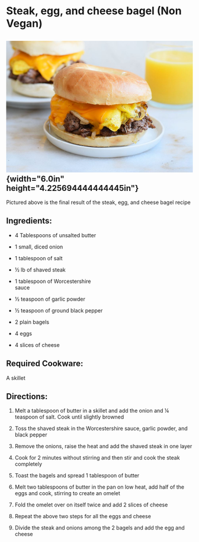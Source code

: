 # Steak, egg, and cheese bagel (Non Vegan)

## ![A cheeseburger on a plate Description automatically generated](images/media/image3.jpg){width="6.0in" height="4.225694444444445in"}

Pictured above is the final result of the steak, egg, and cheese bagel
recipe

## Ingredients:

- 4 Tablespoons of unsalted butter       
                                                                      
 - 1 small, diced onion              
                                                                      
- 1 tablespoon of salt                                
                                                                     
- ½ lb of shaved steak                                       
                                                                    
- 1 tablespoon of Worcestershire                   
sauce   

-  ½ teaspoon of garlic powder  
   
-  ½ teaspoon of ground black pepper     

- 2 plain bagels                   

- 4 eggs    

- 4 slices of cheese 

## Required Cookware:

A skillet

## Directions:

1.  Melt a tablespoon of butter in a skillet and add the onion and ¼
    teaspoon of salt. Cook until slightly browned

2.  Toss the shaved steak in the Worcestershire sauce, garlic powder,
    and black pepper

3.  Remove the onions, raise the heat and add the shaved steak in one
    layer

4.  Cook for 2 minutes without stirring and then stir and cook the steak
    completely

5.  Toast the bagels and spread 1 tablespoon of butter

6.  Melt two tablespoons of butter in the pan on low heat, add half of
    the eggs and cook, stirring to create an omelet

7.  Fold the omelet over on itself twice and add 2 slices of cheese

8.  Repeat the above two steps for all the eggs and cheese

9.  Divide the steak and onions among the 2 bagels and add the egg and
    cheese

## 


